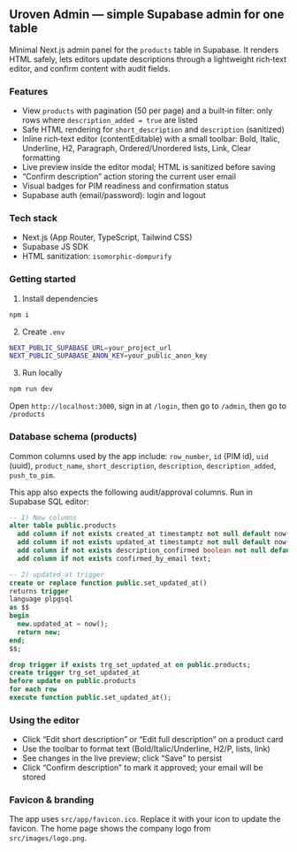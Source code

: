 ## Uroven Admin — simple Supabase admin for one table

Minimal Next.js admin panel for the `products` table in Supabase. It renders HTML safely, lets editors update descriptions through a lightweight rich‑text editor, and confirm content with audit fields.

### Features
- View `products` with pagination (50 per page) and a built‑in filter: only rows where `description_added = true` are listed
- Safe HTML rendering for `short_description` and `description` (sanitized)
- Inline rich‑text editor (contentEditable) with a small toolbar: Bold, Italic, Underline, H2, Paragraph, Ordered/Unordered lists, Link, Clear formatting
- Live preview inside the editor modal; HTML is sanitized before saving
- “Confirm description” action storing the current user email
- Visual badges for PIM readiness and confirmation status
- Supabase auth (email/password): login and logout

### Tech stack
- Next.js (App Router, TypeScript, Tailwind CSS)
- Supabase JS SDK
- HTML sanitization: `isomorphic-dompurify`

### Getting started
1) Install dependencies
```bash
npm i
```
2) Create `.env`
```bash
NEXT_PUBLIC_SUPABASE_URL=your_project_url
NEXT_PUBLIC_SUPABASE_ANON_KEY=your_public_anon_key
```
3) Run locally
```bash
npm run dev
```
Open `http://localhost:3000`, sign in at `/login`, then go to `/admin`, then go to `/products`

### Database schema (products)
Common columns used by the app include: `row_number`, `id` (PIM id), `uid` (uuid), `product_name`, `short_description`, `description`, `description_added`, `push_to_pim`.

This app also expects the following audit/approval columns. Run in Supabase SQL editor:
```sql
-- 1) New columns
alter table public.products
  add column if not exists created_at timestamptz not null default now(),
  add column if not exists updated_at timestamptz not null default now(),
  add column if not exists description_confirmed boolean not null default false,
  add column if not exists confirmed_by_email text;

-- 2) updated_at trigger
create or replace function public.set_updated_at()
returns trigger
language plpgsql
as $$
begin
  new.updated_at = now();
  return new;
end;
$$;

drop trigger if exists trg_set_updated_at on public.products;
create trigger trg_set_updated_at
before update on public.products
for each row
execute function public.set_updated_at();
```

### Using the editor
- Click “Edit short description” or “Edit full description” on a product card
- Use the toolbar to format text (Bold/Italic/Underline, H2/P, lists, link)
- See changes in the live preview; click “Save” to persist
- Click “Confirm description” to mark it approved; your email will be stored

### Favicon & branding
The app uses `src/app/favicon.ico`. Replace it with your icon to update the favicon. The home page shows the company logo from `src/images/logo.png`.
